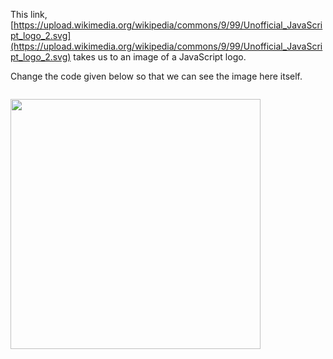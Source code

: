 This link, [https://upload.wikimedia.org/wikipedia/commons/9/99/Unofficial_JavaScript_logo_2.svg](https://upload.wikimedia.org/wikipedia/commons/9/99/Unofficial_JavaScript_logo_2.svg) takes us to an image of a JavaScript logo.

Change the code given below so that we can see the image here itself.

<codeblock language="html" type="exercise" testMode="fixedInput">
<code>
<img width="400px">
</code>

<solution>
<img src="https://upload.wikimedia.org/wikipedia/commons/9/99/Unofficial_JavaScript_logo_2.svg" width="400px">
</solution>
</codeblock>